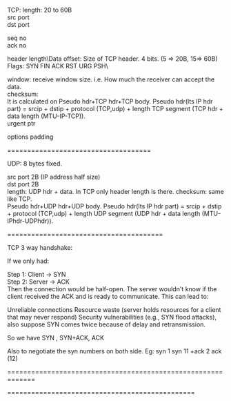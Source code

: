 TCP: length: 20 to 60B\
src port\
dst port

seq no\
ack no

header length\Data offset: Size of TCP header. 4 bits. (5 => 20B, 15=> 60B)\
Flags: SYN FIN ACK RST URG PSH\

window: receive window size. i.e. How much the receiver can accept the data.\
checksum:\
It is calculated on Pseudo hdr+TCP hdr+TCP body. Pseudo hdr(Its IP hdr part) = srcip + dstip + protocol (TCP,udp) + length TCP segment (TCP hdr + data length (MTU-IP-TCP)).\
urgent ptr

options
padding

====================================

UDP: 8 bytes fixed.

src port 2B (IP address half size)\
dst port 2B\
length: UDP hdr + data. In TCP only header length is there.
checksum: same like TCP.\
Pseudo hdr+UDP hdr+UDP body. Pseudo hdr(Its IP hdr part) = srcip + dstip + protocol (TCP,udp) + length UDP segment (UDP hdr + data length (MTU-IPhdr-UDPhdr)).

=======================================

TCP 3 way handshake:

If we only had:

Step 1: Client → SYN\
Step 2: Server → ACK\
Then the connection would be half-open. The server wouldn't know if the client received the ACK and is ready to communicate. This can lead to:

Unreliable connections
Resource waste (server holds resources for a client that may never respond)
Security vulnerabilities (e.g., SYN flood attacks), also suppose SYN comes twice because of delay and retransmission.

So we have SYN , SYN+ACK, ACK

Also to negotiate the syn numbers on both side.
Eg:
syn 1
               syn 11 +ack 2
ack (12)

=============================================================



===============================================











